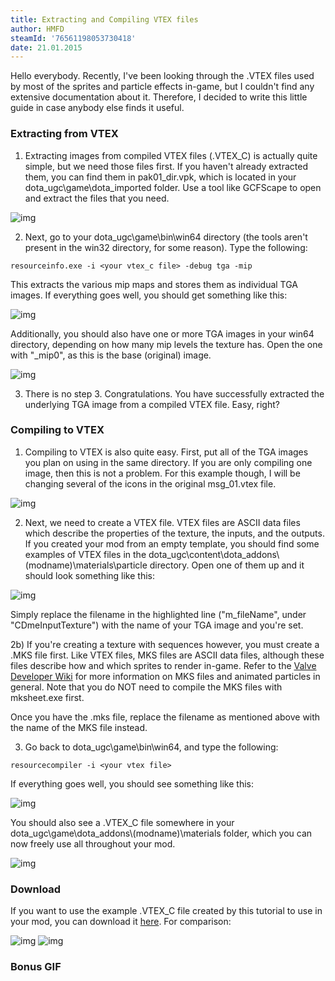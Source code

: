 ```yaml
---
title: Extracting and Compiling VTEX files
author: HMFD
steamId: '76561198053730418'
date: 21.01.2015
---
```


Hello everybody. Recently, I've been looking through the .VTEX files used by most of the sprites and particle effects in-game, but I couldn't find any extensive documentation about it. Therefore, I decided to write this little guide in case anybody else finds it useful.

### Extracting from VTEX
1) Extracting images from compiled VTEX files (.VTEX_C) is actually quite simple, but we need those files first. If you haven't already extracted them, you can find them in pak01_dir.vpk, which is located in your dota_ugc\game\dota_imported folder. Use a tool like GCFScape to open and extract the files that you need.

![img](https://i.imgur.com/xsQnBg9.png)

2) Next, go to your dota_ugc\game\bin\win64 directory (the tools aren't present in the win32 directory, for some reason). Type the following:

```
resourceinfo.exe -i <your vtex_c file> -debug tga -mip
```

This extracts the various mip maps and stores them as individual TGA images. If everything goes well, you should get something like this:

![img](https://i.imgur.com/HrXehTo.png)

Additionally, you should also have one or more TGA images in your win64 directory, depending on how many mip levels the texture has. Open the one with "_mip0", as this is the base (original) image.

![img](https://i.imgur.com/nKUPQQG.png)

3) There is no step 3. Congratulations. You have successfully extracted the underlying TGA image from a compiled VTEX file. Easy, right?


### Compiling to VTEX
1) Compiling to VTEX is also quite easy. First, put all of the TGA images you plan on using in the same directory. If you are only compiling one image, then this is not a problem. For this example though, I will be changing several of the icons in the original msg_01.vtex file.

![img](https://i.imgur.com/j4T6CW8.png)

2) Next, we need to create a VTEX file. VTEX files are ASCII data files which describe the properties of the texture, the inputs, and the outputs. If you created your mod from an empty template, you should find some examples of VTEX files in the dota_ugc\content\dota_addons\\(modname)\materials\particle directory. Open one of them up and it should look something like this:

![img](https://i.imgur.com/FkcOxgM.png)

Simply replace the filename in the highlighted line ("m_fileName", under "CDmeInputTexture") with the name of your TGA image and you're set.

2b) If you're creating a texture with sequences however, you must create a .MKS file first. Like VTEX files, MKS files are ASCII data files, although these files describe how and which sprites to render in-game. Refer to the [Valve Developer Wiki](https://developer.valvesoftware.com/wiki/Animated_Particles) for more information on MKS files and animated particles in general. Note that you do NOT need to compile the MKS files with mksheet.exe first.

Once you have the .mks file, replace the filename as mentioned above with the name of the MKS file instead.


3) Go back to dota_ugc\game\bin\win64, and type the following:

```
resourcecompiler -i <your vtex file>
```

If everything goes well, you should see something like this:

![img](https://i.imgur.com/qQyXGI9.png)

You should also see a .VTEX_C file somewhere in your dota_ugc\game\dota_addons\\(modname)\materials folder, which you can now freely use all throughout your mod.

![img](https://i.imgur.com/xCQSs0C.png)


### Download

If you want to use the example .VTEX_C file created by this tutorial to use in your mod, you can download it [here](https://www.mediafire.com/download/fgce2192os392on/iw_msg_01.zip). For comparison:

![img](https://i.imgur.com/AQT6Foz.png) ![img](https://i.imgur.com/JpsmJxS.png)


### Bonus GIF

<Gfycat id="AmpleNaiveKiwi" />
